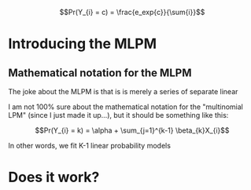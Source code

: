 
$$Pr(Y_{i} = c) = \frac{e_exp{c}}{\sum{i}}$$

# Introducing the MLPM

## Mathematical notation for the MLPM

The joke about the MLPM is that is is merely a series of separate linear



I am not 100% sure about the mathematical notation for the "multinomial LPM" (since I just made it up...), but it should be something like this:

$$Pr(Y_{i} = k) = \alpha + \sum_{j=1}^{k-1} \beta_{k}X_{i}$$

In other words, we fit K-1 linear probability models 

# Does it work?

